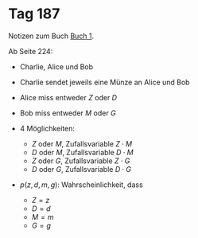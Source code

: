 # Tag 187

Notizen zum Buch [Buch 1](../Buch1.md).

Ab Seite 224:
* Charlie, Alice und Bob
* Charlie sendet jeweils eine Münze an Alice und Bob
* Alice miss entweder $Z$ oder $D$
* Bob miss entweder $M$ oder $G$
* 4 Möglichkeiten:
  - $Z$ oder $M$, Zufallsvariable $Z \cdot M$
  - $D$ oder $M$, Zufallsvariable $D \cdot M$
  - $Z$ oder $G$, Zufallsvariable $Z \cdot G$
  - $D$ oder $G$, Zufallsvariable $D \cdot G$

* $p(z,d,m,g)$: Wahrscheinlichkeit, dass
  - $Z = z$
  - $D = d$
  - $M = m$
  - $G = g$
